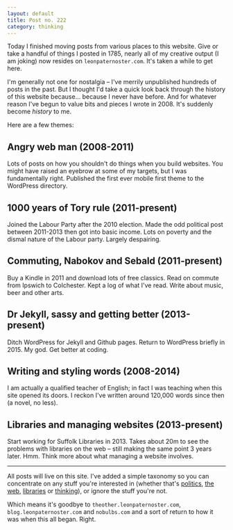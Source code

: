 ```yaml
---
layout: default
title: Post no. 222
category: thinking
---
```


Today I finished moving posts from various places to this website. Give or take a handful of things I posted in 1785, nearly all of my creative output (I am joking) now resides on `leonpaternoster.com`. It's taken a while to get here.

I'm generally not one for nostalgia &#8211; I've merrily unpublished hundreds of posts in the past. But I thought I'd take a quick look back through the history of this website because&hellip; because I never have before. And for whatever reason I've begun to value bits and pieces I wrote in 2008. It's suddenly become _history_ to me.

Here are a few themes:

## Angry web man (2008-2011)

Lots of posts on how you shouldn't do things when you build websites. You might have raised an eyebrow at some of my targets, but I was fundamentally right. Published the first ever mobile first theme to the WordPress directory.

## 1000 years of Tory rule (2011-present)

Joined the Labour Party after the 2010 election. Made the odd political post between 2011-2013 then got into basic income. Lots on poverty and the dismal nature of the Labour party. Largely despairing.

## Commuting, Nabokov and Sebald (2011-present)

Buy a Kindle in 2011 and download lots of free classics. Read on commute from Ipswich to Colchester. Kept a log of what I've read. Write about music, beer and other arts.

## Dr Jekyll, sassy and getting better (2013-present)

Ditch WordPress for Jekyll and Github pages. Return to WordPress briefly in 2015. My god. Get better at coding.

## Writing and styling words (2008-2014)

I am actually a qualified teacher of English; in fact I was teaching when this site opened its doors. I reckon I've written around 120,000 words since then (a novel, no less).

## Libraries and managing websites (2013-present)

Start working for Suffolk Libraries in 2013. Takes about 20m to see the problems with libraries on the web &#8211; still making the same point 3 years later. Hmm. Think more about what managing a website involves.

<hr>

All posts will live on this site. I've added a simple taxonomy so you can concentrate on any stuff you're interested in (whether that's [politics](/blog/politics), [the web](/blog/web), [libraries](/blog/libraries) or [thinking](/blog/thinking)), or ignore the stuff you're not.

Which means it's goodbye to `theother.leonpaternoster.com`, `blog.leonpaternoster.com` and `nobulbs.com` and a sort of return to how it was when this all began. Right.
